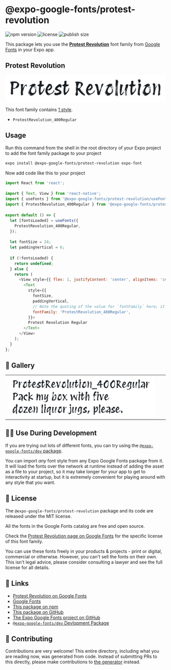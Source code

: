 # @expo-google-fonts/protest-revolution

![npm version](https://flat.badgen.net/npm/v/@expo-google-fonts/protest-revolution)
![license](https://flat.badgen.net/github/license/expo/google-fonts)
![publish size](https://flat.badgen.net/packagephobia/install/@expo-google-fonts/protest-revolution)

This package lets you use the [**Protest Revolution**](https://fonts.google.com/specimen/Protest+Revolution) font family from [Google Fonts](https://fonts.google.com/) in your Expo app.

## Protest Revolution

![Protest Revolution](./font-family.png)

This font family contains [1 style](#-gallery).

- `ProtestRevolution_400Regular`

## Usage

Run this command from the shell in the root directory of your Expo project to add the font family package to your project
```sh
expo install @expo-google-fonts/protest-revolution expo-font
```

Now add code like this to your project
```js
import React from 'react';

import { Text, View } from 'react-native';
import { useFonts } from '@expo-google-fonts/protest-revolution/useFonts';
import { ProtestRevolution_400Regular } from '@expo-google-fonts/protest-revolution/400Regular';

export default () => {
  let [fontsLoaded] = useFonts({
    ProtestRevolution_400Regular,
  });

  let fontSize = 24;
  let paddingVertical = 6;

  if (!fontsLoaded) {
    return undefined;
  } else {
    return (
      <View style={{ flex: 1, justifyContent: 'center', alignItems: 'center' }}>
        <Text
          style={{
            fontSize,
            paddingVertical,
            // Note the quoting of the value for `fontFamily` here; it expects a string!
            fontFamily: 'ProtestRevolution_400Regular',
          }}>
          Protest Revolution Regular
        </Text>
      </View>
    );
  }
};

```

## 🔡 Gallery


||||
|-|-|-|
|![ProtestRevolution_400Regular](.//400Regular/ProtestRevolution_400Regular.ttf.png)||||


## 👩‍💻 Use During Development

If you are trying out lots of different fonts, you can try using the [`@expo-google-fonts/dev` package](https://github.com/expo/google-fonts/tree/master/font-packages/dev#readme).

You can import *any* font style from any Expo Google Fonts package from it. It will load the fonts
over the network at runtime instead of adding the asset as a file to your project, so it may take longer
for your app to get to interactivity at startup, but it is extremely convenient
for playing around with any style that you want.

## 📖 License

The `@expo-google-fonts/protest-revolution` package and its code are released under the MIT license.

All the fonts in the Google Fonts catalog are free and open source.

Check the [Protest Revolution page on Google Fonts](https://fonts.google.com/specimen/Protest+Revolution) for the specific license of this font family.

You can use these fonts freely in your products & projects - print or digital, commercial or otherwise. However, you can't sell the fonts on their own. This isn't legal advice, please consider consulting a lawyer and see the full license for all details.

## 🔗 Links

- [Protest Revolution on Google Fonts](https://fonts.google.com/specimen/Protest+Revolution)
- [Google Fonts](https://fonts.google.com/)
- [This package on npm](https://www.npmjs.com/package/@expo-google-fonts/protest-revolution)
- [This package on GitHub](https://github.com/expo/google-fonts/tree/master/font-packages/protest-revolution)
- [The Expo Google Fonts project on GitHub](https://github.com/expo/google-fonts)
- [`@expo-google-fonts/dev` Devlopment Package](https://github.com/expo/google-fonts/tree/master/font-packages/dev)

## 🤝 Contributing

Contributions are very welcome! This entire directory, including what you are reading now, was generated from code. Instead of submitting PRs to this directly, please make contributions to [the generator](https://github.com/expo/google-fonts/tree/master/packages/generator) instead.
